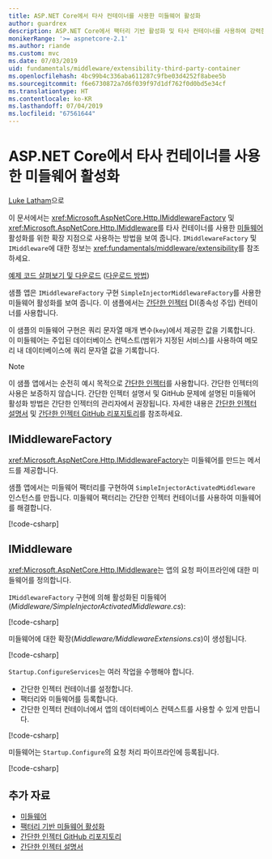 ```yaml
---
title: ASP.NET Core에서 타사 컨테이너를 사용한 미들웨어 활성화
author: guardrex
description: ASP.NET Core에서 팩터리 기반 활성화 및 타사 컨테이너를 사용하여 강력한 형식의 미들웨어를 사용하는 방법을 배웁니다.
monikerRange: '>= aspnetcore-2.1'
ms.author: riande
ms.custom: mvc
ms.date: 07/03/2019
uid: fundamentals/middleware/extensibility-third-party-container
ms.openlocfilehash: 4bc99b4c336aba611287c9fbe03d4252f8abee5b
ms.sourcegitcommit: f6e6730872a7d6f039f97d1df762f0d0bd5e34cf
ms.translationtype: HT
ms.contentlocale: ko-KR
ms.lasthandoff: 07/04/2019
ms.locfileid: "67561644"
---
```

# <a name="middleware-activation-with-a-third-party-container-in-aspnet-core"></a>ASP.NET Core에서 타사 컨테이너를 사용한 미들웨어 활성화

[Luke Latham](https://github.com/guardrex)으로

이 문서에서는 <xref:Microsoft.AspNetCore.Http.IMiddlewareFactory> 및 <xref:Microsoft.AspNetCore.Http.IMiddleware>를 타사 컨테이너를 사용한 [미들웨어](xref:fundamentals/middleware/index) 활성화를 위한 확장 지점으로 사용하는 방법을 보여 줍니다. `IMiddlewareFactory` 및 `IMiddleware`에 대한 정보는 <xref:fundamentals/middleware/extensibility>를 참조하세요.

[예제 코드 살펴보기 및 다운로드](https://github.com/aspnet/AspNetCore.Docs/tree/master/aspnetcore/fundamentals/middleware/extensibility-third-party-container/samples/) ([다운로드 방법](xref:index#how-to-download-a-sample))

샘플 앱은 `IMiddlewareFactory` 구현 `SimpleInjectorMiddlewareFactory`를 사용한 미들웨어 활성화를 보여 줍니다. 이 샘플에서는 [간단한 인젝터](https://simpleinjector.org) DI(종속성 주입) 컨테이너를 사용합니다.

이 샘플의 미들웨어 구현은 쿼리 문자열 매개 변수(`key`)에서 제공한 값을 기록합니다. 이 미들웨어는 주입된 데이터베이스 컨텍스트(범위가 지정된 서비스)를 사용하여 메모리 내 데이터베이스에 쿼리 문자열 값을 기록합니다.

> [!NOTE]
> 이 샘플 앱에서는 순전히 예시 목적으로 [간단한 인젝터](https://github.com/simpleinjector/SimpleInjector)를 사용합니다. 간단한 인젝터의 사용은 보증하지 않습니다. 간단한 인젝터 설명서 및 GitHub 문제에 설명된 미들웨어 활성화 방법은 간단한 인젝터의 관리자에서 권장됩니다. 자세한 내용은 [간단한 인젝터 설명서](https://simpleinjector.readthedocs.io/en/latest/index.html) 및 [간단한 인젝터 GitHub 리포지토리](https://github.com/simpleinjector/SimpleInjector)를 참조하세요.

## <a name="imiddlewarefactory"></a>IMiddlewareFactory

<xref:Microsoft.AspNetCore.Http.IMiddlewareFactory>는 미들웨어를 만드는 메서드를 제공합니다.

샘플 앱에서는 미들웨어 팩터리를 구현하여 `SimpleInjectorActivatedMiddleware` 인스턴스를 만듭니다. 미들웨어 팩터리는 간단한 인젝터 컨테이너를 사용하여 미들웨어를 해결합니다.

[!code-csharp[](extensibility-third-party-container/samples/2.x/SampleApp/Middleware/SimpleInjectorMiddlewareFactory.cs?name=snippet1&highlight=5-8,12)]

## <a name="imiddleware"></a>IMiddleware

<xref:Microsoft.AspNetCore.Http.IMiddleware>는 앱의 요청 파이프라인에 대한 미들웨어를 정의합니다.

`IMiddlewareFactory` 구현에 의해 활성화된 미들웨어(*Middleware/SimpleInjectorActivatedMiddleware.cs*):

[!code-csharp[](extensibility-third-party-container/samples/2.x/SampleApp/Middleware/SimpleInjectorActivatedMiddleware.cs?name=snippet1)]

미들웨어에 대한 확장(*Middleware/MiddlewareExtensions.cs*)이 생성됩니다.

[!code-csharp[](extensibility-third-party-container/samples/2.x/SampleApp/Middleware/MiddlewareExtensions.cs?name=snippet1)]

`Startup.ConfigureServices`는 여러 작업을 수행해야 합니다.

* 간단한 인젝터 컨테이너를 설정합니다.
* 팩터리와 미들웨어를 등록합니다.
* 간단한 인젝터 컨테이너에서 앱의 데이터베이스 컨텍스트를 사용할 수 있게 만듭니다.

[!code-csharp[](extensibility-third-party-container/samples/2.x/SampleApp/Startup.cs?name=snippet1)]

미들웨어는 `Startup.Configure`의 요청 처리 파이프라인에 등록됩니다.

[!code-csharp[](extensibility-third-party-container/samples/2.x/SampleApp/Startup.cs?name=snippet2&highlight=13)]

## <a name="additional-resources"></a>추가 자료

* [미들웨어](xref:fundamentals/middleware/index)
* [팩터리 기반 미들웨어 활성화](xref:fundamentals/middleware/extensibility)
* [간단한 인젝터 GitHub 리포지토리](https://github.com/simpleinjector/SimpleInjector)
* [간단한 인젝터 설명서](https://simpleinjector.readthedocs.io/en/latest/index.html)
